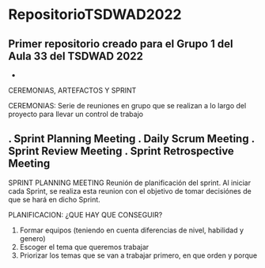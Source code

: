 # RepositorioTSDWAD2022
Primer repositorio creado para el Grupo 1 del Aula 33 del TSDWAD 2022
-
-
CEREMONIAS, ARTEFACTOS Y SPRINT

CEREMONIAS:
Serie de reuniones en grupo que se realizan a lo largo del proyecto para llevar un control de trabajo

. Sprint Planning Meeting
. Daily Scrum Meeting
. Sprint Review Meeting
. Sprint Retrospective Meeting
----------------------------------------
SPRINT PLANNING MEETING
Reunión de planificación del sprint. Al iniciar cada Sprint, se realiza esta reunion con el objetivo de tomar decisiónes de que se hará en dicho Sprint. 

PLANIFICACION: ¿QUE HAY QUE CONSEGUIR?

1. Formar equipos (teniendo en cuenta diferencias de nivel, habilidad y genero)
2. Escoger el tema que queremos trabajar
3. Priorizar los temas que se van a trabajar primero, en que orden y porque